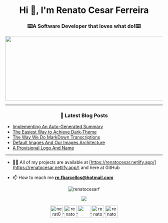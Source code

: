 
<h1 align="center">Hi 👋, I'm Renato Cesar Ferreira</h1>
<h3 align="center">⌨️A Software Developer that loves what do!⌨️</h3> <a align="center">
<img width="1209" height="206" alt="Frame_119-removebg-preview" src="https://github.com/user-attachments/assets/4dee9de0-832f-43ad-b24e-cdec4b2895a7" />

<p align="center">

</p>

<hr>

<p align="center">
<!-- <img  src="https://media.giphy.com/media/zOvBKUUEERdNm/giphy.gif"/> -->
</p>


<!-- ### Some of my features:
- 🧩 Problem Solver
- 💪 hardworking
- 🗣️ Comunicative  -->

### 📕 Latest Blog Posts

<!-- BLOG:START -->
- [Implementing An Auto-Generated Summary](https://backtopixels.vercel.app/blog/implementing-an-auto-generated-summary)
- [The Easiest Way to Achieve Dark-Theme](https://backtopixels.vercel.app/blog/the-easiest-way-to-achieve-dark-theme)
- [The Way We Do MarkDown Transcriptions](https://backtopixels.vercel.app/blog/the-way-we-do-markdown-transcription)
- [Default Images And Our Images Architecture](https://backtopixels.vercel.app/blog/default-images-and-our-images-architecture)
- [A Provisional Logo And Name](https://backtopixels.vercel.app/blog/a-provisional-logo-and-name)
<!-- BLOG:END -->

<hr>

- 👨‍💻 All of my projects are available at [https://renatocesar.netlify.app/](https://renatocesar.netlify.app/) and here at GitHub

- 📫 How to reach me **re.fbarcellos@hotmail.com**

 
<p align="center">
  <img src="https://github-readme-stats.vercel.app/api?username=RenatoCesarF&show_icons=true&theme=cobalt" alt="renatocesarf" /> 
</p>

<p align="center">
<a  href="https://backtopixels.vercel.app/">
 <img src="https://img.icons8.com/dusk/64/000000/favourite-file.png"/>
</a>
</p>

<p align="center">
  <a href="re.fbarcellos@hotmail.com" src="https://image.flaticon.com/icons/svg/408/408195.svg" width="20" height="20"> <a/>
<p/>
    
<p align="center">
  
  <a href="https://twitter.com/nerat0" target="blank">
    <img align="center" src="https://img.icons8.com/dusk/64/000000/twitter.png" alt="nerat0" height="40" width="40" />
  </a>
  
  <a href="https://www.youtube.com/channel/UCHPXJJhhkw1i7oAkq_Mcumw?view_as=subscriber" target="blank">
    <img align="center" src="https://img.icons8.com/dusk/64/000000/youtube-play.png" alt="renatocesar" height="40" width="40"  />
  </a>
  
  <a href="https://www.linkedin.com/in/renato-cesar-a31534193/" target="blank">
    <img  align="center" src="https://img.icons8.com/dusk/64/000000/linkedin.png"   height="40" width="40"/>
  </a>
  
  <a href="https://medium.com/@re.fbarcellossg" target="blank">
    <img align="center" src="https://img.icons8.com/dusk/64/000000/medium-new.png" alt="renatocesar" height="40" width="40"  />
  </a>
  <a href="https://www.twitch.tv/renatocesarf" target="blank">
    <img  align="center" src="https://img.icons8.com/dusk/64/000000/twitch--v1.png"  alt="renatocesar"height="40" width="40" />
  </a>


</p>
